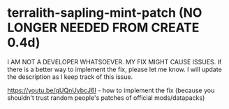# terralith-sapling-mint-patch (NO LONGER NEEDED FROM CREATE 0.4d)
I AM NOT A DEVELOPER WHATSOEVER. MY FIX MIGHT CAUSE ISSUES. If there is a better way to implement the fix, please let me know. I will update the description as I keep track of this issue.

https://youtu.be/qUQnUybcJ6I - how to implement the fix (because you shouldn't trust random people's patches of official mods/datapacks)
